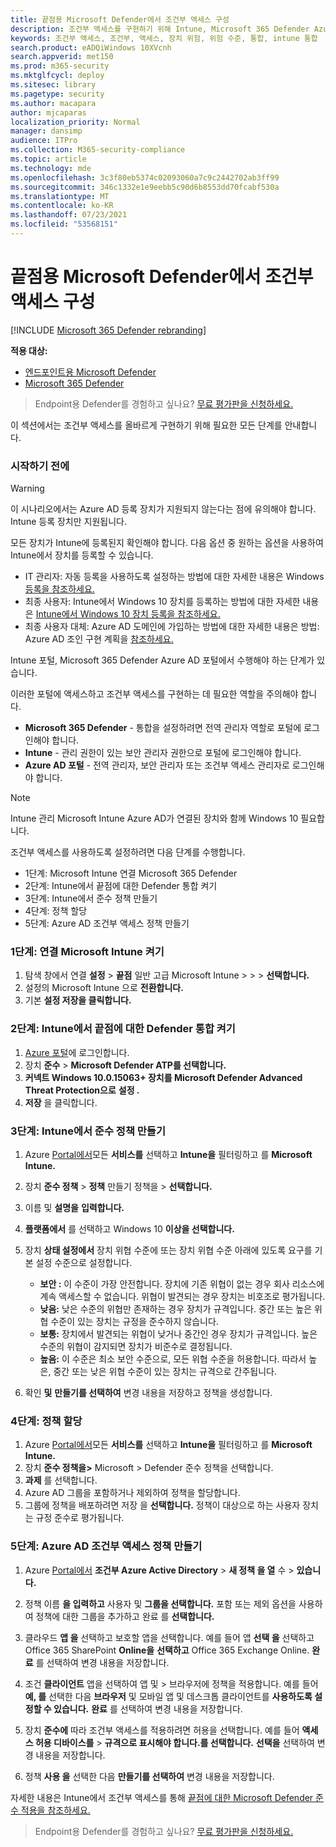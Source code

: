 ```yaml
---
title: 끝점용 Microsoft Defender에서 조건부 액세스 구성
description: 조건부 액세스를 구현하기 위해 Intune, Microsoft 365 Defender Azure에서 수행해야 하는 단계에 대해 자세히 알아보십시오.
keywords: 조건부 액세스, 조건부, 액세스, 장치 위험, 위험 수준, 통합, intune 통합
search.product: eADQiWindows 10XVcnh
search.appverid: met150
ms.prod: m365-security
ms.mktglfcycl: deploy
ms.sitesec: library
ms.pagetype: security
ms.author: macapara
author: mjcaparas
localization_priority: Normal
manager: dansimp
audience: ITPro
ms.collection: M365-security-compliance
ms.topic: article
ms.technology: mde
ms.openlocfilehash: 3c3f80eb5374c02093060a7c9c2442702ab3ff99
ms.sourcegitcommit: 346c1332e1e9eebb5c90d6b8553dd70fcabf530a
ms.translationtype: MT
ms.contentlocale: ko-KR
ms.lasthandoff: 07/23/2021
ms.locfileid: "53568151"
---
```

# <a name="configure-conditional-access-in-microsoft-defender-for-endpoint"></a>끝점용 Microsoft Defender에서 조건부 액세스 구성

[!INCLUDE [Microsoft 365 Defender rebranding](../../includes/microsoft-defender.md)]

**적용 대상:**
- [엔드포인트용 Microsoft Defender](https://go.microsoft.com/fwlink/p/?linkid=2154037)
- [Microsoft 365 Defender](https://go.microsoft.com/fwlink/?linkid=2118804)

>Endpoint용 Defender를 경험하고 싶나요? [무료 평가판을 신청하세요.](https://www.microsoft.com/microsoft-365/windows/microsoft-defender-atp?ocid=docs-wdatp-assignaccess-abovefoldlink)

이 섹션에서는 조건부 액세스를 올바르게 구현하기 위해 필요한 모든 단계를 안내합니다.

### <a name="before-you-begin"></a>시작하기 전에
>[!WARNING]
>이 시나리오에서는 Azure AD 등록 장치가 지원되지 않는다는 점에 유의해야 합니다.</br>
>Intune 등록 장치만 지원됩니다.


모든 장치가 Intune에 등록된지 확인해야 합니다. 다음 옵션 중 원하는 옵션을 사용하여 Intune에서 장치를 등록할 수 있습니다.


- IT 관리자: 자동 등록을 사용하도록 설정하는 방법에 대한 자세한 내용은 Windows [등록을 참조하세요.](/intune/windows-enroll#enable-windows-10-automatic-enrollment)
- 최종 사용자: Intune에서 Windows 10 장치를 등록하는 방법에 대한 자세한 내용은 [Intune에서 Windows 10 장치 등록을 참조하세요.](/intune/quickstart-enroll-windows-device)
- 최종 사용자 대체: Azure AD 도메인에 가입하는 방법에 대한 자세한 내용은 방법: Azure AD 조인 구현 계획을 [참조하세요.](/azure/active-directory/devices/azureadjoin-plan)



Intune 포털, Microsoft 365 Defender Azure AD 포털에서 수행해야 하는 단계가 있습니다.

이러한 포털에 액세스하고 조건부 액세스를 구현하는 데 필요한 역할을 주의해야 합니다.
- **Microsoft 365 Defender** - 통합을 설정하려면 전역 관리자 역할로 포털에 로그인해야 합니다.
- **Intune** - 관리 권한이 있는 보안 관리자 권한으로 포털에 로그인해야 합니다. 
- **Azure AD 포털** - 전역 관리자, 보안 관리자 또는 조건부 액세스 관리자로 로그인해야 합니다.


> [!NOTE]
> Intune 관리 Microsoft Intune Azure AD가 연결된 장치와 함께 Windows 10 필요합니다.

조건부 액세스를 사용하도록 설정하려면 다음 단계를 수행합니다.
- 1단계: Microsoft Intune 연결 Microsoft 365 Defender
- 2단계: Intune에서 끝점에 대한 Defender 통합 켜기
- 3단계: Intune에서 준수 정책 만들기
- 4단계: 정책 할당 
- 5단계: Azure AD 조건부 액세스 정책 만들기


### <a name="step-1-turn-on-the-microsoft-intune-connection"></a>1단계: 연결 Microsoft Intune 켜기

1. 탐색 창에서 연결 **설정**  >  **끝점** 일반 고급 Microsoft Intune  >    >    >  **선택합니다.**
2. 설정의 Microsoft Intune 으로 **전환합니다.**
3. 기본 **설정 저장을 클릭합니다.**


### <a name="step-2-turn-on-the-defender-for-endpoint-integration-in-intune"></a>2단계: Intune에서 끝점에 대한 Defender 통합 켜기
1. [Azure 포털](https://portal.azure.com)에 로그인합니다.
2. 장치 **준수**  >  **Microsoft Defender ATP를 선택합니다.**
3. **커넥트 Windows 10.0.15063+ 장치를 Microsoft Defender Advanced Threat Protection으로** **설정 .**
4. **저장** 을 클릭합니다.


### <a name="step-3-create-the-compliance-policy-in-intune"></a>3단계: Intune에서 준수 정책 만들기
1. Azure [Portal에서](https://portal.azure.com)모든 **서비스를** 선택하고 **Intune을** 필터링하고 를 **Microsoft Intune.**
2. 장치 **준수 정책**  >  **정책** 만들기 정책을  >  **선택합니다.**
3. 이름 및 **설명을** **입력합니다.**
4. **플랫폼에서** 를 선택하고 Windows 10 **이상을 선택합니다.**
5. 장치 **상태 설정에서**  장치 위협 수준에 또는 장치 위협 수준 아래에 있도록 요구를 기본 설정 수준으로 설정합니다.

   - **보안 :** 이 수준이 가장 안전합니다. 장치에 기존 위협이 없는 경우 회사 리소스에 계속 액세스할 수 없습니다. 위협이 발견되는 경우 장치는 비호조로 평가됩니다.
   - **낮음:** 낮은 수준의 위협만 존재하는 경우 장치가 규격입니다. 중간 또는 높은 위협 수준이 있는 장치는 규정을 준수하지 않습니다.
   - **보통:** 장치에서 발견되는 위협이 낮거나 중간인 경우 장치가 규격입니다. 높은 수준의 위협이 감지되면 장치가 비준수로 결정됩니다.
   - **높음:** 이 수준은 최소 보안 수준으로, 모든 위협 수준을 허용합니다. 따라서 높은, 중간 또는 낮은 위협 수준이 있는 장치는 규격으로 간주됩니다.

6. 확인 **및** **만들기를 선택하여** 변경 내용을 저장하고 정책을 생성합니다.

### <a name="step-4-assign-the-policy"></a>4단계: 정책 할당
1. Azure [Portal에서](https://portal.azure.com)모든 **서비스를** 선택하고 **Intune을** 필터링하고 를 **Microsoft Intune.**
2. 장치 **준수 정책을>** Microsoft  >   Defender 준수 정책을 선택합니다.
3. **과제** 를 선택합니다.
4. Azure AD 그룹을 포함하거나 제외하여 정책을 할당합니다.
5. 그룹에 정책을 배포하려면 저장 을 **선택합니다.** 정책이 대상으로 하는 사용자 장치는 규정 준수로 평가됩니다.

### <a name="step-5-create-an-azure-ad-conditional-access-policy"></a>5단계: Azure AD 조건부 액세스 정책 만들기
1. Azure [Portal에서](https://portal.azure.com) **조건부 Azure Active Directory**  >  **새 정책 을 열** 수  >  **있습니다.**
2. 정책 이름 **을 입력하고** 사용자 및 **그룹을 선택합니다.** 포함 또는 제외 옵션을 사용하여 정책에 대한 그룹을 추가하고 완료 를 **선택합니다.**
3. 클라우드 **앱 을** 선택하고 보호할 앱을 선택합니다. 예를 들어 앱 **선택 을** 선택하고 Office 365 SharePoint **Online을** **선택하고** Office 365 Exchange Online. **완료** 를 선택하여 변경 내용을 저장합니다.

4. 조건 **클라이언트** 앱을 선택하여 앱 및  >   브라우저에 정책을 적용합니다. 예를 들어 **예, 를** 선택한 다음 **브라우저** 및 모바일 앱 및 데스크톱 클라이언트를 **사용하도록 설정할 수 있습니다.** **완료** 를 선택하여 변경 내용을 저장합니다.

5. 장치 **준수에** 따라 조건부 액세스를 적용하려면 허용을 선택합니다. 예를 들어 **액세스 허용 디바이스를**  >  **규격으로 표시해야 합니다.를 선택합니다.** **선택을** 선택하여 변경 내용을 저장합니다.

6. 정책 **사용 을** 선택한 다음 **만들기를 선택하여** 변경 내용을 저장합니다.

자세한 내용은 Intune에서 조건부 액세스를 통해 [끝점에 대한 Microsoft Defender 준수 적용을 참조하세요.](/intune/advanced-threat-protection)

>Endpoint용 Defender를 경험하고 싶나요? [무료 평가판을 신청하세요.](https://www.microsoft.com/microsoft-365/windows/microsoft-defender-atp?ocid=docs-wdatp-conditionalaccess-belowfoldlink)
